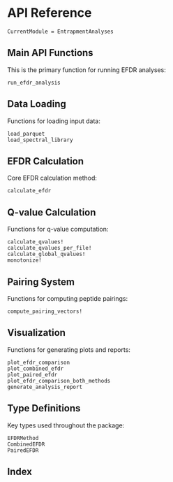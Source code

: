 # API Reference

```@meta
CurrentModule = EntrapmentAnalyses
```

## Main API Functions

This is the primary function for running EFDR analyses:

```@docs
run_efdr_analysis
```

## Data Loading

Functions for loading input data:

```@docs
load_parquet
load_spectral_library
```

## EFDR Calculation

Core EFDR calculation method:

```@docs
calculate_efdr
```

## Q-value Calculation

Functions for q-value computation:

```@docs
calculate_qvalues!
calculate_qvalues_per_file!
calculate_global_qvalues!
monotonize!
```

## Pairing System

Functions for computing peptide pairings:

```@docs
compute_pairing_vectors!
```

## Visualization

Functions for generating plots and reports:

```@docs
plot_efdr_comparison
plot_combined_efdr
plot_paired_efdr
plot_efdr_comparison_both_methods
generate_analysis_report
```

## Type Definitions

Key types used throughout the package:

```@docs
EFDRMethod
CombinedEFDR
PairedEFDR
```

## Index

```@index
```